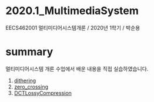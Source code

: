 # 2020.1_MultimediaSystem
EECS462001 멀티미디어시스템개론 / 2020년 1학기 / 박순용

# summary
멀티미디어시스템 개론 수업에서 배운 내용을 직접 실습하였습니다.

1. [dithering](/dithering/README.md)
2. [zero_crossing](/zero_crossing/README.md)
3. [DCTLossyCompression](/DCTLossyCompression/README.md)

